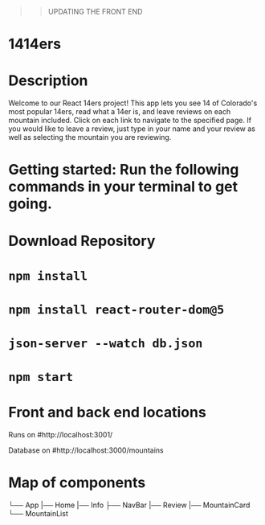 > > UPDATING THE FRONT END

# 1414ers

# Description

Welcome to our React 14ers project! This app lets you see 14 of Colorado's most popular 14ers, read what a 14er is, and leave reviews on each mountain included. Click on each link to navigate to the specified page. If you would like to leave a review, just type in your name and your review as well as selecting the mountain you are reviewing.

# Getting started: Run the following commands in your terminal to get going.

# Download Repository

# `npm install`

# `npm install react-router-dom@5`

# `json-server --watch db.json`

# `npm start`

# Front and back end locations

Runs on #http://localhost:3001/

Database on #http://localhost:3000/mountains

# Map of components

└── App
|── Home
|── Info
├── NavBar
|── Review
|── MountainCard
└── MountainList
